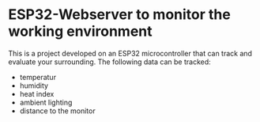 # ESP32-Webserver to monitor the working environment
This is a project developed on an ESP32 microcontroller that can track and evaluate your surrounding.
The following data can be tracked:
* temperatur
* humidity
* heat index
* ambient lighting
* distance to the monitor
